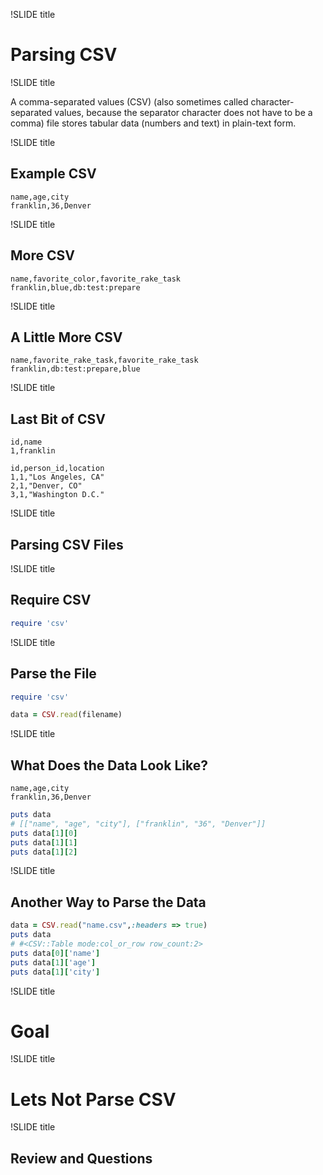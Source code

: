 !SLIDE title

# Parsing CSV

!SLIDE title

A comma-separated values (CSV) (also sometimes called character-separated values, because the separator character does not have to be a comma) file stores tabular data (numbers and text) in plain-text form.

!SLIDE title

## Example CSV

```
name,age,city
franklin,36,Denver
```

!SLIDE title

## More CSV

```
name,favorite_color,favorite_rake_task
franklin,blue,db:test:prepare
```

!SLIDE title

## A Little More CSV

```
name,favorite_rake_task,favorite_rake_task
franklin,db:test:prepare,blue
```

!SLIDE title

## Last Bit of CSV

```
id,name
1,franklin
```

```
id,person_id,location
1,1,"Los Angeles, CA"
2,1,"Denver, CO"
3,1,"Washington D.C."
```

!SLIDE title

## Parsing CSV Files

!SLIDE title

## Require CSV

```ruby
require 'csv'
```

!SLIDE title

## Parse the File

```ruby
require 'csv'

data = CSV.read(filename)
```

!SLIDE title

## What Does the Data Look Like?

```
name,age,city
franklin,36,Denver
```

```ruby
puts data
# [["name", "age", "city"], ["franklin", "36", "Denver"]]
puts data[1][0]
puts data[1][1]
puts data[1][2]
```

!SLIDE title

## Another Way to Parse the Data

```ruby
data = CSV.read("name.csv",:headers => true)
puts data
# #<CSV::Table mode:col_or_row row_count:2>
puts data[0]['name']
puts data[1]['age']
puts data[1]['city']
```

!SLIDE title

# Goal

!SLIDE title

# Lets Not Parse CSV

!SLIDE title

## Review and Questions